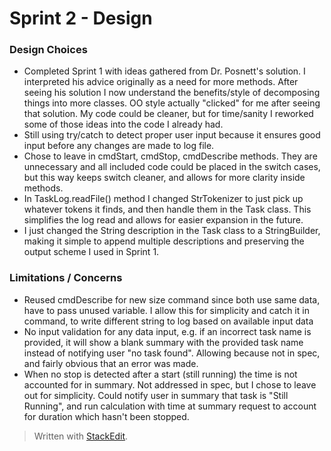 ﻿# Sprint 2 - Design
### Design Choices
- Completed Sprint 1 with ideas gathered from Dr. Posnett's solution. I interpreted his advice originally as a need for more methods. After seeing his solution I now understand the benefits/style of decomposing things into more classes. OO style actually "clicked" for me after seeing that solution. My code could be cleaner, but for time/sanity I reworked some of those ideas into the code I already had.  
- Still using try/catch to detect proper user input because it ensures good input before any changes are made to log file.
- Chose to leave in cmdStart, cmdStop, cmdDescribe methods. They are unnecessary and all included code could be placed in the switch cases, but this way keeps switch cleaner, and allows for more clarity inside methods. 
- In TaskLog.readFile() method I changed StrTokenizer to just pick up whatever tokens it finds, and then handle them in the Task class. This simplifies the log read and allows for easier expansion in the future.
- I just changed the String description in the Task class to a StringBuilder, making it simple to append multiple descriptions and preserving the output scheme I used in Sprint 1.

### Limitations / Concerns
- Reused cmdDescribe for new size command since both use same data, have to pass unused variable. I allow this for simplicity and catch it in command, to write different string to log based on available input data
- No input validation for any data input, e.g. if an incorrect task name is provided, it will show a blank summary with the provided task name instead of notifying user "no task found". Allowing because not in spec, and fairly obvious that an error was made.
- When no stop is detected after a start (still running) the time is not accounted for in summary. Not addressed in spec, but I chose to leave out for simplicity. Could notify user in summary that task is "Still Running", and run calculation with time at summary request to account for duration which hasn't been stopped. 

> Written with [StackEdit](https://stackedit.io/).
